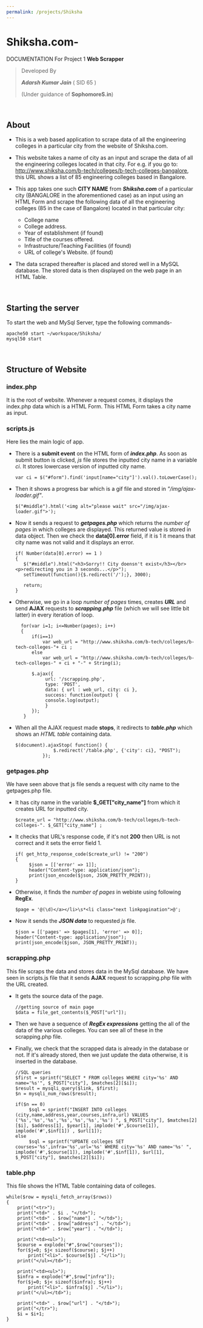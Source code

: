 ```yaml
---
permalink: /projects/Shiksha
---
```


# Shiksha.com-

DOCUMENTATION For Project 1 **Web Scrapper**

> Developed By
>
> ***Adarsh Kumar Jain*** ( SID 65 )
>
> (Under guidance of **SophomoreS.in**)

<br/>

## About
- This is a web based application to scrape data of all the engineering colleges in a particular city from the website of Shiksha.com.
- This website takes a name of city as an input and scrape the data of all the engineering colleges located in that city. For e.g. if you go to: http://www.shiksha.com/b-tech/colleges/b-tech-colleges-bangalore, this URL shows a list of 85 engineering colleges based in Bangalore.
- This app takes one such **CITY NAME** from ***Shiksha.com*** of a particular city (BANGALORE in the aforementioned case) as an input using an HTML Form and scrape the following data of all the engineering colleges (85 in the case of Bangalore) located in that particular city:
  - College name
  - College address.
  - Year of establishment (if found)
  - Title of the courses offered.
  - Infrastructure/Teaching Facilities (if found)
  - URL of college's Website. (if found)

- The data scraped thereafter is placed and stored well in a MySQL database. The stored data is then displayed on the web page in an HTML Table.

<br/>

## Starting the server
To start the web and MySql Server, type the following commands-
```
apache50 start ~/workspace/Shiksha/
mysql50 start
```

<br/>

## Structure of Website
### index.php
It is the root of website. Whenever a request comes, it displays the index.php data which is a HTML Form. This HTML Form takes a city name as input.

### scripts.js
Here lies the main logic of app.
- There is a **submit event** on the HTML form of ***index.php***. As soon as submit button is clicked, _js_ file stores the inputted city name in a variable _ci_. It stores lowercase version of inputted city name.
  ```
  var ci = $("#form").find('input[name="city"]').val().toLowerCase();
  ```
  
- Then it shows a progress bar which is a gif file and stored in _"/img/ajax-loader.gif"_.
  ```
  $("#middle").html('<img alt="please wait" src="/img/ajax-loader.gif">');
  ```
  
 - Now it sends a request to ***getpages.php*** which returns the _number of pages_ in which colleges are displayed. This returned value is stored in data object. Then we check the **data[0].error** field, if it is 1 it means that city name was not valid and it displays an error.
    ```
    if( Number(data[0].error) == 1 )
    {
       $("#middle").html("<h3>Sorry!! City doensn't exist</h3></br><p>redirecting you in 3 seconds...</p>");
       setTimeout(function(){$.redirect('/');}, 3000);
                
       return;
    }
    ```
  
- Otherwise, we go in a loop _number of pages_ times, creates ***URL*** and send **AJAX** requests to ***scrapping.php*** file (which we will see little bit latter) in every iteration of loop.
  ```
    for(var i=1; i<=Number(pages); i++)
    {
        if(i==1)
            var web_url = "http://www.shiksha.com/b-tech/colleges/b-tech-colleges-"+ ci ;
        else
            var web_url = "http://www.shiksha.com/b-tech/colleges/b-tech-colleges-" + ci + "-" + String(i);
                
        $.ajax({
             url: '/scrapping.php',
             type: 'POST',
             data: { url : web_url, city: ci },
             success: function(output) {
             console.log(output);
             }
        });
     }
  ```
  
- When all the AJAX request made **stops**, it redirects to ***table.php*** which shows an _HTML table_ containing data.
  ```
  $(document).ajaxStop( function() {                
                $.redirect('/table.php', {'city': ci}, "POST");              
            });
  ```
  
### getpages.php
We have seen above that js file sends a request with city name to the getpages.php file.
- It has city name in the variable **$\_GET["city_name"]** from which it creates URL for inputted city.
  ```
  $create_url = "http://www.shiksha.com/b-tech/colleges/b-tech-colleges-". $_GET["city_name"] ;
  ```
  
- It checks that URL's response code, if it's not **200** then URL is not correct and it sets the error field 1.
  ```
  if( get_http_response_code($create_url) != "200")
  {
       $json = [['error' => 1]];
       header("Content-type: application/json");
       print(json_encode($json, JSON_PRETTY_PRINT));
  }
  ```
  
- Otherwise, it finds the _number of pages_ in webiste using following **RegEx**.
  ```
  $page = '@(\d)</a></li>\s*<li class="next linkpagination">@';
  ```
  
- Now it sends the ***JSON data*** to requested _js_ file.
  ```
  $json = [['pages' => $pages[1], 'error' => 0]];  
  header("Content-type: application/json");
  print(json_encode($json, JSON_PRETTY_PRINT));
  ```
  
### scrapping.php
This file scraps the data and stores data in the MySql database.
We have seen in scripts.js file that it sends **AJAX** request to scrapping.php file with the URL created.
- It gets the source data of the page.
  ```
  //getting source of main page
  $data = file_get_contents($_POST["url"]);
  ```
  
- Then we have a sequence of ***RegEx expressions*** getting the all of the data of the various colleges. You can see all of these in the scrapping.php file.
- Finally, we check that the scrapped data is already in the database or not. If it's already stored, then we just update the data otherwise, it is inserted in the database.
  ```
  //SQL queries
  $first = sprintf("SELECT * FROM colleges WHERE city='%s' AND name='%s'", $_POST["city"], $matches[2][$i]);
  $result = mysqli_query($link, $first);
  $n = mysqli_num_rows($result);

  if($n == 0)
       $sql = sprintf("INSERT INTO colleges (city,name,address,year,courses,infra,url) VALUES ('%s','%s','%s','%s','%s','%s','%s') ", $_POST["city"], $matches[2][$i], $address[1], $year[1], implode('#',$course[1]), implode('#',$inf[1]) , $url[1]);
  else
       $sql = sprintf("UPDATE colleges SET courses='%s',infra='%s',url='%s' WHERE city='%s' AND name='%s' ", implode('#',$course[1]), implode('#',$inf[1]), $url[1], $_POST["city"], $matches[2][$i]);
  ```

### table.php
This file shows the HTML Table containing data of colleges.
```
while($row = mysqli_fetch_array($rows))
{
	print("<tr>");
	print("<td>" . $i . "</td>");
	print("<td>" . $row["name"] . "</td>");
	print("<td>" . $row["address"] . "</td>");
	print("<td>" . $row["year"] . "</td>");
	
	print("<td><ul>");
	$course = explode("#",$row["courses"]);
	for($j=0; $j< sizeof($course); $j++)
		print("<li>". $course[$j] ."</li>");
	print("</ul></td>");
	
	print("<td><ul>");
	$infra = explode("#",$row["infra"]);
	for($j=0; $j< sizeof($infra); $j++)
		print("<li>". $infra[$j] ."</li>");
	print("</ul></td>");

	print("<td>" . $row["url"] . "</td>");
	print("</tr>");
	$i = $i+1;
}